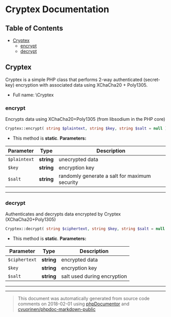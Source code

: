 # Cryptex Documentation

## Table of Contents

* [Cryptex](#cryptex)
    * [encrypt](#encrypt)
    * [decrypt](#decrypt)

## Cryptex

Cryptex is a simple PHP class that performs 2-way authenticated (secret-key) encryption with associated data using XChaCha20 + Poly1305.



* Full name: \Cryptex


### encrypt

Encrypts data using XChaCha20+Poly1305 (from libsodium in the PHP core)

```php
Cryptex::encrypt( string $plaintext, string $key, string $salt = null ): string
```



* This method is **static**.
**Parameters:**

| Parameter | Type | Description |
|-----------|------|-------------|
| `$plaintext` | **string** | unecrypted data |
| `$key` | **string** | encryption key |
| `$salt` | **string** | randomly generate a salt for maximum security |




---

### decrypt

Authenticates and decrypts data encrypted by Cryptex (XChaCha20+Poly1305)

```php
Cryptex::decrypt( string $ciphertext, string $key, string $salt = null ): string
```



* This method is **static**.
**Parameters:**

| Parameter | Type | Description |
|-----------|------|-------------|
| `$ciphertext` | **string** | encrypted data |
| `$key` | **string** | encryption key |
| `$salt` | **string** | salt used during encryption |




---



--------
> This document was automatically generated from source code comments on 2018-02-01 using [phpDocumentor](http://www.phpdoc.org/) and [cvuorinen/phpdoc-markdown-public](https://github.com/cvuorinen/phpdoc-markdown-public)

